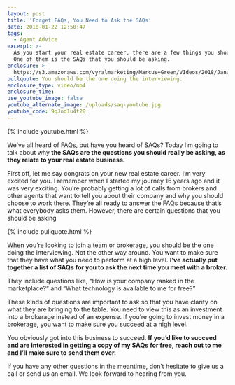 ```yaml
---
layout: post
title: 'Forget FAQs, You Need to Ask the SAQs'
date: 2018-01-22 12:50:47
tags:
  - Agent Advice
excerpt: >-
  As you start your real estate career, there are a few things you should know.
  One of them is the SAQs that you should be asking.
enclosure: >-
  https://s3.amazonaws.com/vyralmarketing/Marcus+Green/VIdeos/2018/January/Northern+Utah+Real+Estate+Coaching-+Forget+FAQs%252C+You+Need+to+Ask+the+SAQs.mp4
pullquote: You should be the one doing the interviewing.
enclosure_type: video/mp4
enclosure_time:
use_youtube_image: false
youtube_alternate_image: /uploads/saq-youtube.jpg
youtube_code: 9qJnd1u4t28
---
```



{% include youtube.html %}

We’ve all heard of FAQs, but have you heard of SAQs? Today I’m going to talk about why **the SAQs are the questions you should really be asking, as they relate to your real estate business.**

First off, let me say congrats on your new real estate career. I’m very excited for you. I remember when I started my journey 16 years ago and it was very exciting. You’re probably getting a lot of calls from brokers and other agents that want to tell you about their company and why you should choose to work there. They’re all ready to answer the FAQs because that’s what everybody asks them. However, there are certain questions that you should be asking

{% include pullquote.html %}

When you’re looking to join a team or brokerage, you should be the one doing the interviewing. Not the other way around. You want to make sure that they have what you need to perform at a high level.&nbsp;**I’ve actually put together a list of SAQs for you to ask the next time you meet with a broker.**

They include questions like, “How is your company ranked in the marketplace?” and “What technology is available to me for free?”

These kinds of questions are important to ask so that you have clarity on what they are bringing to the table. You need to view this as an investment into a brokerage instead of an expense. If you’re going to invest money in a brokerage, you want to make sure you succeed at a high level.

You obviously got into this business to succeed. **If you’d like to succeed and are interested in getting a copy of my SAQs for free, reach out to me and I’ll make sure to send them over.**

If you have any other questions in the meantime, don’t hesitate to give us a call or send us an email. We look forward to hearing from you.